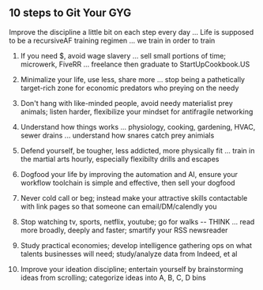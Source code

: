 ## 10 steps to Git Your GYG

Improve the discipline a little bit on each step every day ... Life is supposed to be a recursiveAF training regimen ... we train in order to train

1) If you need $, avoid wage slavery ... sell small portions of time; microwerk, FiveRR ... freelance then graduate to StartUpCookbook.US

2) Minimalize your life, use less, share more ... stop being a pathetically target-rich zone for economic predators who preying on the needy 

3) Don't hang with like-minded people, avoid needy materialist prey animals; listen harder, flexibilize your mindset for antifragile networking

4) Understand how things works ... physiology, cooking, gardening, HVAC, sewer drains ... understand how snares catch prey animials

5) Defend yourself, be tougher, less addicted, more physically fit ... train in the martial arts hourly, especially flexibilty drills and escapes

6) Dogfood your life by improving the automation and AI, ensure your workflow toolchain is simple and effective, then sell your dogfood

7) Never cold call or beg; instead make your attractive skills contactable with link pages so that someone can email/DM/calendly you

8) Stop watching tv, sports, netflix, youtube; go for walks -- THINK ... read more broadly, deeply and faster; smartify your RSS newsreader

9) Study practical economies; develop intelligence gathering ops on what talents businesses will need; study/analyze data from Indeed, et al

10) Improve your ideation discipline; entertain yourself by brainstorming ideas from scrolling; categorize ideas into A, B, C, D bins

